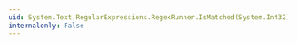 ```yaml
---
uid: System.Text.RegularExpressions.RegexRunner.IsMatched(System.Int32)
internalonly: False
---
```


